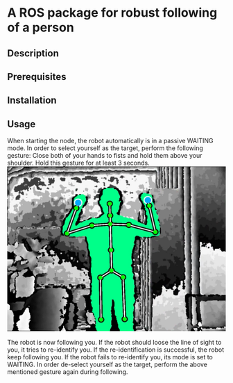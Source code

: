 # A ROS package for robust following of a person

## Description

## Prerequisites

## Installation

## Usage
When starting the node, the robot automatically is in a passive WAITING mode. In order to select yourself as the target,
perform the following gesture: Close both of your hands to fists and hold them above your shoulder. Hold this gesture for
at least 3 seconds.  
![Caption for the picture.](images/target_selection.png)

The robot is now following you. If the robot should loose the line of sight to you, it tries to re-identify you. If the
re-identification is successful, the robot keep following you. If the robot fails to re-identify you, its mode is set to
WAITING. In order de-select yourself as the target, perform the above mentioned gesture again during following.